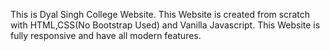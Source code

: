 This is Dyal Singh College Website.
This Website is created from scratch with HTML,CSS(No Bootstrap Used) and Vanilla Javascript.
This Website is fully responsive and have all modern features.